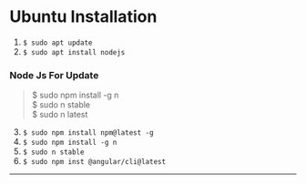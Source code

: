 # Ubuntu Installation 
1. ``` $ sudo apt update ```
2. ``` $ sudo apt install nodejs ```
 ###  Node Js For Update  <br>
 > $ sudo npm install -g n <br>
 > $ sudo n stable <br>
 > $ sudo n latest  <br> 
 
3. ``` $ sudo npm install npm@latest -g ```
4. ``` $ sudo npm install -g n ```
5. ``` $ sudo n stable ```
6. ``` $ sudo npm inst @angular/cli@latest ```

<hr>
